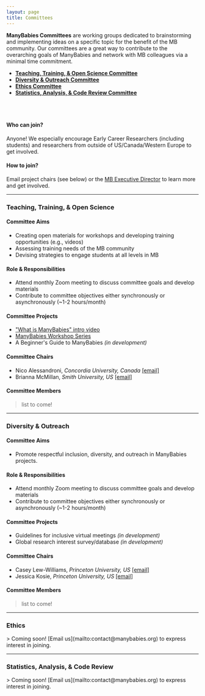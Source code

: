 ```yaml
---
layout: page
title: Committees
---
```




**ManyBabies Committees** are working groups dedicated to brainstorming and implementing ideas on a specific topic for the benefit of the MB community. Our committees are a great way to contribute to the overarching goals of ManyBabies and network with MB colleagues via a minimal time commitment.

* <a href="#ttos"><b>Teaching, Training, & Open Science Committee</b></a>
* <a href="#divout"><b>Diversity & Outreach Committee</b></a>
* <a href="#ethics"><b>Ethics Committee</b></a>
* <a href="#stats"><b>Statistics, Analysis, & Code Review Committee</b></a>
<br>
<br>

#### Who can join? 
Anyone! We especially encourage Early Career Researchers (including students) and researchers from outside of US/Canada/Western Europe to get involved.

#### How to join?
Email project chairs (see below) or the [MB Executive Director](mailto:contact@manybabies.org) to learn more and get involved. 
<br>

***
<h3 id="ttos">Teaching, Training, & Open Science</h3>

#### Committee Aims
* Creating open materials for workshops and developing training opportunities (e.g., videos)
* Assessing training needs of the MB community
* Devising strategies to engage students at all levels in MB

#### Role & Responsibilities
* Attend monthly Zoom meeting to discuss committee goals and develop materials
* Contribute to committee objectives either synchronously or asynchronously (~1-2 hours/month)

#### Committee Projects
* ["What is ManyBabies" intro video](https://www.youtube.com/watch?v=EnI5sIZiwJE)
* [ManyBabies Workshop Series](https://www.youtube.com/playlist?list=PLynqjZusW6nv30QKSo-I4CrI7Xsm2ph1D)
* A Beginner's Guide to ManyBabies *(in development)*

#### Committee Chairs
* Nico Alessandroni, *Concordia University, Canada* [[email]](mailto:nicolas.alessandroni@concordia.ca)
* Brianna McMillan, *Smith University, US* [[email]](mailto:bmcmillan@smith.edu)

#### Committee Members
> list to come!


***
<h3 id="divout">Diversity & Outreach</h3>

#### Committee Aims
* Promote respectful inclusion, diversity, and outreach in ManyBabies projects.

#### Role & Responsibilities
* Attend monthly Zoom meeting to discuss committee goals and develop materials
* Contribute to committee objectives either synchronously or asynchronously (~1-2 hours/month)

#### Committee Projects
* Guidelines for inclusive virtual meetings *(in development)*
* Global research interest survey/database *(in development)*

#### Committee Chairs
* Casey Lew-Williams, *Princeton University, US* [[email]](mailto:caseylw@princeton.edu)
* Jessica Kosie, *Princeton University, US* [[email]](mailto:jkosie@princeton.edu)

#### Committee Members
> list to come!

***
<h3 id="ethics">Ethics</h3>
> Coming soon! [Email us](mailto:contact@manybabies.org) to express interest in joining.

***
<h3 id="stats">Statistics, Analysis, & Code Review</h3>
> Coming soon! [Email us](mailto:contact@manybabies.org) to express interest in joining.


